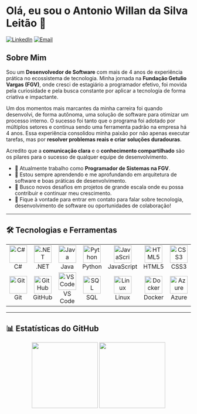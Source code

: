 # Olá, eu sou o Antonio Willan da Silva Leitão 👋

<p align="left">
  <a href="www.linkedin.com/in/antonio-willan" target="_blank"><img src="https://img.shields.io/badge/LinkedIn-0077B5?style=for-the-badge&logo=linkedin&logoColor=white" alt="LinkedIn"/></a>
  <a href="mailto:willian-silva201@hotmail.com"><img src="https://img.shields.io/badge/Email-0078D4?style=for-the-badge&logo=microsoft-outlook&logoColor=white" alt="Email"/></a>
</p>

## Sobre Mim

Sou um **Desenvolvedor de Software** com mais de 4 anos de experiência prática no ecossistema de tecnologia. Minha jornada na **Fundação Getulio Vargas (FGV)**, onde cresci de estagiário a programador efetivo, foi movida pela curiosidade e pela busca constante por aplicar a tecnologia de forma criativa e impactante.

Um dos momentos mais marcantes da minha carreira foi quando desenvolvi, de forma autônoma, uma solução de software para otimizar um processo interno. O sucesso foi tanto que o programa foi adotado por múltiplos setores e continua sendo uma ferramenta padrão na empresa há 4 anos. Essa experiência consolidou minha paixão por não apenas executar tarefas, mas por **resolver problemas reais e criar soluções duradouras**.

Acredito que a **comunicação clara** e o **conhecimento compartilhado** são os pilares para o sucesso de qualquer equipe de desenvolvimento.

- 🔭 Atualmente trabalho como **Programador de Sistemas na FGV**.
- 🌱 Estou sempre aprendendo e me aprofundando em arquitetura de software e boas práticas de desenvolvimento.
- 🤔 Busco novos desafios em projetos de grande escala onde eu possa contribuir e continuar meu crescimento.
- 💬 Fique à vontade para entrar em contato para falar sobre tecnologia, desenvolvimento de software ou oportunidades de colaboração!

---

## 🛠️ Tecnologias e Ferramentas

<table>
  <tr>
    <td align="center" width="96">
      <img src="https://skillicons.dev/icons?i=cs" width="48" height="48" alt="C#" />
      <br>C#
    </td>
    <td align="center" width="96">
      <img src="https://skillicons.dev/icons?i=dotnet" width="48" height="48" alt=".NET" />
      <br>.NET
    </td>
    <td align="center" width="96">
      <img src="https://skillicons.dev/icons?i=java" width="48" height="48" alt="Java" />
      <br>Java
    </td>
    <td align="center" width="96">
      <img src="https://skillicons.dev/icons?i=python" width="48" height="48" alt="Python" />
      <br>Python
    </td>
     <td align="center" width="96">
      <img src="https://skillicons.dev/icons?i=js" width="48" height="48" alt="JavaScript" />
      <br>JavaScript
    </td>
    <td align="center" width="96">
      <img src="https://skillicons.dev/icons?i=html" width="48" height="48" alt="HTML5" />
      <br>HTML5
    </td>
    <td align="center" width="96">
      <img src="https://skillicons.dev/icons?i=css" width="48" height="48" alt="CSS3" />
      <br>CSS3
    </td>
  </tr>
  <tr>
    <td align="center" width="96">
      <img src="https://skillicons.dev/icons?i=git" width="48" height="48" alt="Git" />
      <br>Git
    </td>
    <td align="center" width="96">
      <img src="https://skillicons.dev/icons?i=github" width="48" height="48" alt="GitHub" />
      <br>GitHub
    </td>
    <td align="center" width="96">
      <img src="https://skillicons.dev/icons?i=vscode" width="48" height="48" alt="VS Code" />
      <br>VS Code
    </td>
    <td align="center" width="96">
      <img src="https://skillicons.dev/icons?i=sql" width="48" height="48" alt="SQL" />
      <br>SQL
    </td>
    <td align="center" width="96">
      <img src="https://skillicons.dev/icons?i=linux" width="48" height="48" alt="Linux" />
      <br>Linux
    </td>
     <td align="center" width="96">
      <img src="https://skillicons.dev/icons?i=docker" width="48" height="48" alt="Docker" />
      <br>Docker
    </td>
    <td align="center" width="96">
      <img src="https://skillicons.dev/icons?i=azure" width="48" height="48" alt="Azure" />
      <br>Azure
    </td>
  </tr>
</table>

---

## 📊 Estatísticas do GitHub

<p align="center">
  <img height="180em" src="https://github-readme-stats.vercel.app/api?username=WillanSilva&show_icons=true&theme=tokyonight&include_all_commits=true&count_private=true"/>
  <img height="180em" src="https://github-readme-stats.vercel.app/api/top-langs/?username=WillanSilva&layout=compact&langs_count=7&theme=tokyonight"/>
</p>
